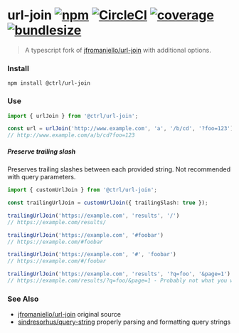 # url-join [![npm](https://badgen.net/npm/v/url-join)](https://www.npmjs.com/package/url-join) [![CircleCI](https://circleci.com/gh/scttcper/url-join.svg?style=svg)](https://circleci.com/gh/scttcper/url-join) [![coverage](https://badgen.net/codecov/c/github/scttcper/url-join)](https://codecov.io/gh/scttcper/url-join) [![bundlesize](https://badgen.net/bundlephobia/min/@ctrl/url-join)](https://bundlephobia.com/result?p=@ctrl/url-join)

> A typescript fork of [jfromaniello/url-join](https://github.com/jfromaniello/url-join) with additional options.

### Install
```
npm install @ctrl/url-join
```

### Use

```ts
import { urlJoin } from '@ctrl/url-join';

const url = urlJoin('http://www.example.com', 'a', '/b/cd', '?foo=123')
// http://www.example.com/a/b/cd?foo=123
```

##### Preserve trailing slash

Preserves trailing slashes between each provided string. Not recommended with query parameters.

```ts
import { customUrlJoin } from '@ctrl/url-join';

const trailingUrlJoin = customUrlJoin({ trailingSlash: true });

trailingUrlJoin('https://example.com', 'results', '/')
// https://example.com/results/

trailingUrlJoin('https://example.com', '#foobar')
// https://example.com/#foobar

trailingUrlJoin('https://example.com', '#', 'foobar')
// https://example.com/#/foobar

trailingUrlJoin('https://example.com', 'results', '?q=foo', '&page=1')
// https://example.com/results/?q=foo/&page=1 - Probably not what you want
```

### See Also
- [jfromaniello/url-join](https://github.com/jfromaniello/url-join) original source
- [sindresorhus/query-string](https://github.com/sindresorhus/query-string) properly parsing and formatting query strings
